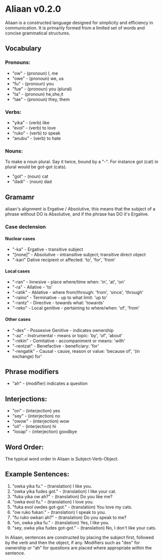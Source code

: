 # Aliaan v0.2.0

Aliaan is a constructed language designed for simplicity and efficiency in communication. It is primarily formed from a limited set of words and concise grammatical structures.

## Vocabulary

### Pronouns:
- "ow" - (pronoun) I, me
- "owe" - (pronoun) we, us
- "fu" - (pronoun) you
- "fue" - (pronoun) you (plural)
- "ta" - (pronoun) he,she,it
- "tae" - (pronoun) they, them

### Verbs:
- "yika" - (verb) like
- “evol” - (verb) to love
- “ruko” - (verb) to speak
- “anubu” - (verb) to hate

### Nouns:
To make a noun plural. Say it twice, bound by a "-". For instance got (cat) in plural would be got-got (cats).

- "got" - (noun) cat
- "dadi" - (noun) dad

## Gramamr

aliaan's alignment is Ergative / Absolutive, this means that the subject of a phrase without DO is Absolutive, and if the phrase has DO it's Ergative.

### Case declension

#### Nuclear cases
- "-ka" - Ergative - transitive subject
- "[none]" - Absolutive - intransitive subject; transitive direct object
- "-kari" Dative	recipient or affected: 'to', 'for', 'from'

#### Local cases
- "-ran" - Innesive - place where/time when: 'in', 'at', 'on'
- "-ra" - Allative - 'to'
- "-ratik" - Ablative - where from/through: 'from', 'since', 'through'
- "-raino" - Terminative	- up to what limit: 'up to'
- "-rantz" - Directive - towards what: 'towards'
- "-reko" - Local genitive - pertaining to where/when: 'of', 'from'

#### Other cases
- "-des" - Possesive Genitive - indicates ownership
- "-az" - Instrumental - means or topic: 'by', 'of', 'about'
- "-rekin" - Comitative -	accompaniment or means: 'with'
- "-rentzat" - Benefactive - beneficiary: 'for'
- "-rengatik" - Causal - cause, reason or value: 'because of', '(in exchange) for'

## Phrase modifiers
- "ah" - (modifier) indicates a question

## Interjections:
- "on" - (interjection) yes
- "sey" - (interjection) no
- "owow" - (interjection) wow
- "oli" - (interjection) hi
- "looap" - (interjection) goodbye

## Word Order:
The typical word order in Aliaan is Subject-Verb-Object.

## Example Sentences:
1. "owka yika fu." - (translation) I like you.
2. "owka yika fudes got." - (translation) I like your cat.
3. "fuka yika ow ah?" - (translation) Do you like me?
4. "owka evol fu." - (translation) I love you.
5. "fuka evol owdes got-got." - (translation) You love my cats.
6. "ow ruko fukari." - (translation) I speak to you.
7. "fu ruko owkari ah?" - (translation) Do you speak to me?
8. "on, owka yika fu." - (translation) Yes, I like you.
9. "sey, owka yika fudes got-got." - (translation) No, I don't like your cats.

In Aliaan, sentences are constructed by placing the subject first, followed by the verb and then the object, if any. Modifiers such as "des" for ownership or "ah" for questions are placed where appropriate within the sentence.
